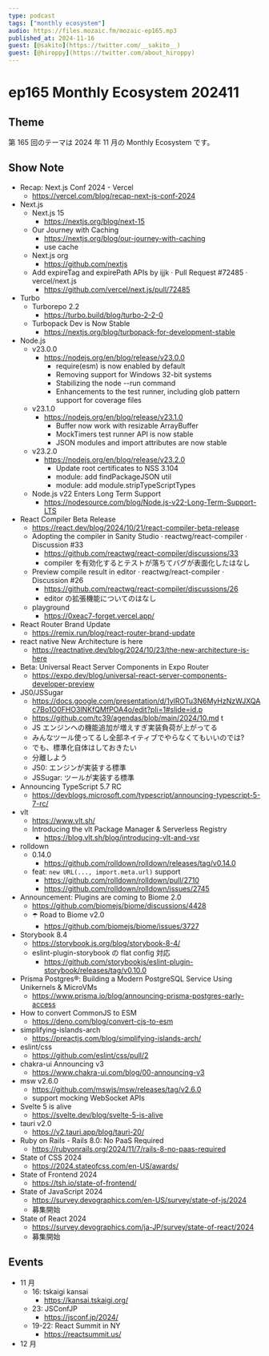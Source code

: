 ```yaml
---
type: podcast
tags: ["monthly ecosystem"]
audio: https://files.mozaic.fm/mozaic-ep165.mp3
published_at: 2024-11-16
guest: [@sakito](https://twitter.com/__sakito__)
guest: [@hiroppy](https://twitter.com/about_hiroppy)
---
```


# ep165 Monthly Ecosystem 202411

## Theme

第 165 回のテーマは 2024 年 11 月の Monthly Ecosystem です。

## Show Note

- Recap: Next.js Conf 2024 - Vercel
  - https://vercel.com/blog/recap-next-js-conf-2024
- Next.js
  - Next.js 15
    - https://nextjs.org/blog/next-15
  - Our Journey with Caching
    - https://nextjs.org/blog/our-journey-with-caching
    - use cache
  - Next.js org
    - https://github.com/nextjs
  - Add expireTag and expirePath APIs by ijjk · Pull Request #72485 · vercel/next.js
    - https://github.com/vercel/next.js/pull/72485
- Turbo
  - Turborepo 2.2
    - https://turbo.build/blog/turbo-2-2-0
  - Turbopack Dev is Now Stable
    - https://nextjs.org/blog/turbopack-for-development-stable
- Node.js
  - v23.0.0
    - https://nodejs.org/en/blog/release/v23.0.0
      - require(esm) is now enabled by default
      - Removing support for Windows 32-bit systems
      - Stabilizing the node --run command
      - Enhancements to the test runner, including glob pattern support for coverage files
  - v23.1.0
    - https://nodejs.org/en/blog/release/v23.1.0
      - Buffer now work with resizable ArrayBuffer
      - MockTimers test runner API is now stable
      - JSON modules and import attributes are now stable
  - v23.2.0
    - https://nodejs.org/en/blog/release/v23.2.0
      - Update root certificates to NSS 3.104
      - module: add findPackageJSON util
      - module: add module.stripTypeScriptTypes
  - Node.js v22 Enters Long Term Support
    - https://nodesource.com/blog/Node.js-v22-Long-Term-Support-LTS
- React Compiler Beta Release
  - https://react.dev/blog/2024/10/21/react-compiler-beta-release
  - Adopting the compiler in Sanity Studio · reactwg/react-compiler · Discussion #33
    - https://github.com/reactwg/react-compiler/discussions/33
    - compiler を有効化するとテストが落ちてバグが表面化したはなし
  - Preview compile result in editor · reactwg/react-compiler · Discussion #26
    - https://github.com/reactwg/react-compiler/discussions/26
    - editor の拡張機能についてのはなし
  - playground
    - https://0xeac7-forget.vercel.app/
- React Router Brand Update
  - https://remix.run/blog/react-router-brand-update
- react native New Architecture is here
  - https://reactnative.dev/blog/2024/10/23/the-new-architecture-is-here
- Beta: Universal React Server Components in Expo Router
  - https://expo.dev/blog/universal-react-server-components-developer-preview
- JS0/JSSugar
  - https://docs.google.com/presentation/d/1ylROTu3N6MyHzNzWJXQAc7Bo1O0FHO3lNKfQMfPOA4o/edit?pli=1#slide=id.p
  - https://github.com/tc39/agendas/blob/main/2024/10.md t
  - JS エンジンへの機能追加が増えすぎ実装負荷が上がってる
  - みんなツール使ってるし全部ネイティブでやらなくてもいいのでは?
  - でも、標準化自体はしておきたい
  - 分離しよう
  - JS0: エンジンが実装する標準
  - JSSugar: ツールが実装する標準
- Announcing TypeScript 5.7 RC
  - https://devblogs.microsoft.com/typescript/announcing-typescript-5-7-rc/
- vlt
  - https://www.vlt.sh/
  - Introducing the vlt Package Manager & Serverless Registry
    - https://blog.vlt.sh/blog/introducing-vlt-and-vsr
- rolldown
  - 0.14.0
    - https://github.com/rolldown/rolldown/releases/tag/v0.14.0
  - feat: `new URL(..., import.meta.url)` support
    - https://github.com/rolldown/rolldown/pull/2710
    - https://github.com/rolldown/rolldown/issues/2745
- Announcement: Plugins are coming to Biome 2.0
  - https://github.com/biomejs/biome/discussions/4428
  - ☂️ Road to Biome v2.0
    - https://github.com/biomejs/biome/issues/3727
- Storybook 8.4
  - https://storybook.js.org/blog/storybook-8-4/
  - eslint-plugin-storybook の flat config 対応
    - https://github.com/storybookjs/eslint-plugin-storybook/releases/tag/v0.10.0
- Prisma Postgres®: Building a Modern PostgreSQL Service Using Unikernels & MicroVMs
  - https://www.prisma.io/blog/announcing-prisma-postgres-early-access
- How to convert CommonJS to ESM
  - https://deno.com/blog/convert-cjs-to-esm
- simplifying-islands-arch
  - https://preactjs.com/blog/simplifying-islands-arch/
- eslint/css
  - https://github.com/eslint/css/pull/2
- chakra-ui Announcing v3
  - https://www.chakra-ui.com/blog/00-announcing-v3
- msw v2.6.0
  - https://github.com/mswjs/msw/releases/tag/v2.6.0
  - support mocking WebSocket APIs
- Svelte 5 is alive
  - https://svelte.dev/blog/svelte-5-is-alive
- tauri v2.0
  - https://v2.tauri.app/blog/tauri-20/
- Ruby on Rails - Rails 8.0: No PaaS Required
  - https://rubyonrails.org/2024/11/7/rails-8-no-paas-required
- State of CSS 2024
  - https://2024.stateofcss.com/en-US/awards/
- State of Frontend 2024
  - https://tsh.io/state-of-frontend/
- State of JavaScript 2024
  - https://survey.devographics.com/en-US/survey/state-of-js/2024
  - 募集開始
- State of React 2024
  - https://survey.devographics.com/ja-JP/survey/state-of-react/2024
  - 募集開始

## Events

- 11 月
  - 16: tskaigi kansai
    - https://kansai.tskaigi.org/
  - 23: JSConfJP
    - https://jsconf.jp/2024/
  - 19-22: React Summit in NY
    - https://reactsummit.us/
- 12 月
